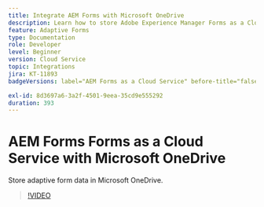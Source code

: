 ```yaml
---
title: Integrate AEM Forms with Microsoft OneDrive
description: Learn how to store Adobe Experience Manager Forms as a Cloud Service submission data in Microsoft OneDrive.
feature: Adaptive Forms
type: Documentation
role: Developer
level: Beginner
version: Cloud Service
topic: Integrations
jira: KT-11893
badgeVersions: label="AEM Forms as a Cloud Service" before-title="false"

exl-id: 8d3697a6-3a2f-4501-9eea-35cd9e555292
duration: 393
---
```

# AEM Forms Forms as a Cloud Service with Microsoft OneDrive

Store adaptive form data in Microsoft OneDrive.

>[!VIDEO](https://video.tv.adobe.com/v/3415792/?quality=12&learn=on)

